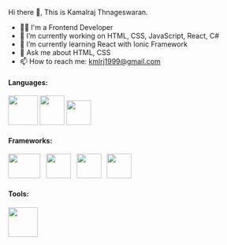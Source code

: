 <h>Hi there 👋, This is Kamalraj Thnageswaran.</h1>
- 👩‍💻 I'm a Frontend Developer
- 🔭 I’m currently working on HTML, CSS, JavaScript, React, C#
- 🌱 I’m currently learning React with Ionic Framework
- 💬 Ask me about HTML, CSS
- 📫 How to reach me: kmlrj1999@gmail.com

<h4>Languages:</h4>


<a href="https://github.com/topics/html" rel="nofollow"><img src="https://github.com/kamalrajtz/kamalrajtz/assets/84303500/e40216c1-9f62-42b0-9c4f-f5fa0c87d56b" width="60" height="60" /></a> <a href="https://github.com/topics/css"><img src="https://github.com/kamalrajtz/kamalrajtz/assets/84303500/75ad4c87-1a55-4cc5-b5fa-ce52dbfe10d5" width="50" height="60" /></a> <a href="https://github.com/topics/javascript"><img src="https://github.com/kamalrajtz/kamalrajtz/assets/84303500/b5d14f57-b9b4-4374-bbda-10c15488905a" width="50" height="50" /></a>




<h4>Frameworks:</h4>




<a href="https://getbootstrap.com/"><img src="https://github.com/kamalrajtz/kamalrajtz/assets/84303500/01a35d9f-5b33-47e0-9a41-f111ae5637f1" width="65" height="50" /></a>
&nbsp;
<a href="https://react.dev/"><img src="https://github.com/kamalrajtz/kamalrajtz/assets/84303500/b5cc96c4-b530-45d5-b316-fc40a82d1c4c" width="50" height="50" /></a>
&nbsp;
<a href="https://tailwindcss.com/"><img src="https://github.com/kamalrajtz/kamalrajtz/assets/84303500/4ad401de-1e2c-486a-9726-044d95ffff50" width="50" height="50" /></a>
&nbsp;
<a href="https://ionicframework.com/"><img src="https://github.com/kamalrajtz/kamalrajtz/assets/84303500/aa79c241-6816-4834-b1d8-e4ab57bdd1d9" width="50" height="50" /></a>


<h4>Tools:</h4>




<a href="https://helpx.adobe.com/photoshop/tutorials.html"><img src="https://github.com/kamalrajtz/kamalrajtz/assets/84303500/705250e6-fc11-4af8-a64a-bccb1a410bfc" width="60" height="60" /></a>
